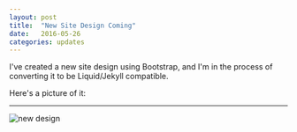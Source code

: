 ```yaml
---
layout: post
title:  "New Site Design Coming"
date:   2016-05-26
categories: updates
---
```


I've created a new site design using Bootstrap, and I'm in the process of converting it to be Liquid/Jekyll compatible.

Here's a picture of it:

---
![new design](https://goo.gl/xp11QE)

